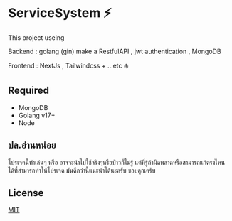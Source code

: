 # ServiceSystem  ⚡️

This project useing

Backend : golang (gin) make a RestfulAPI , jwt authentication , MongoDB

Frontend : NextJs , Tailwindcss + ...etc ❄️

## Required
- MongoDB
- Golang v17+
- Node


## ปล.อ่านหน่อย
โปรเจคนี้ทำเล่นๆ หรือ อาจจะนำไปใช้จริงๆหรือป่าวก็ไม่รู้ แต่ที่รู้ถ้าผิดพลาดหรือสามารถแก้ตรงไหนได้ที่สามารถทำให้โปรเจค มันดีกว่านี้แนะนำได้นะครับ ขอบคุณครับ

## License
[MIT](https://choosealicense.com/licenses/mit/)